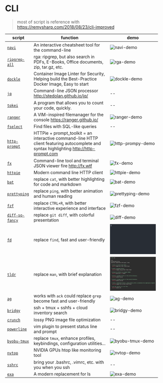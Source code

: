 # CLI

> most of script is reference with https://remysharp.com/2018/08/23/cli-improved

| script | function | demo |
| ------ | -------- | ---- |
|  [`navi`](https://github.com/denisidoro/navi)  | An interactive cheatsheet tool for the command-line | ![navi-demo](https://user-images.githubusercontent.com/3226564/67864139-ebbcbf80-fb03-11e9-9abb-8e6664f77915.gif) |
| [`ripgrep-all`](https://github.com/phiresky/ripgrep-all) | rga: ripgrep, but also search in PDFs, E-Books, Office documents, zip, tar.gz, etc. | ![rga-demo](https://github.com/phiresky/ripgrep-all/raw/master/doc/demodir.png) |
| [`dockle`](https://github.com/goodwithtech/dockle) | Container Image Linter for Security, Helping build the Best-Practice Docker Image, Easy to start | ![dockle-demo](https://raw.githubusercontent.com/goodwithtech/dockle/master/imgs/usage_fail_light.png) |
| [`jq`](https://github.com/stedolan/jq) | Command-line JSON processor http://stedolan.github.io/jq/ | -- |
| [`tokei`](https://github.com/XAMPPRocky/tokei) | A program that allows you to count your code, quickly. | -- |
| [`ranger`](https://github.com/ranger/ranger) | A VIM-inspired filemanager for the console https://ranger.github.io/ | ![ranger-demo](https://raw.githubusercontent.com/ranger/ranger-assets/master/screenshots/screenshot.png) |
| [`fselect`](https://github.com/jhspetersson/fselect) | Find files with SQL-like queries | -- |
| [`http-prompt`](https://github.com/eliangcs/http-prompt) | HTTPie + prompt_toolkit = an interactive command-line HTTP client featuring autocomplete and syntax highlighting http://http-prompt.com | ![http-prompy-demo](https://camo.githubusercontent.com/9e020bfadfad20b28bc3ee4c46f9de2f811abd6c/68747470733a2f2f61736369696e656d612e6f72672f612f39363631332e706e67) |
| [`fx`](https://github.com/antonmedv/fx) | Command-line tool and terminal JSON viewer fire http://fx.wtf | ![fx-demo](https://camo.githubusercontent.com/b5df8c57792e443a18a56cd9a292b1a101ba2391/68747470733a2f2f6d6564762e696f2f6173736574732f66782e676966) |
| [`httpie`](https://github.com/jakubroztocil/httpie) | Modern command line HTTP client | ![httpie-demo](https://raw.githubusercontent.com/jakubroztocil/httpie/master/httpie.gif) |
| [`bat`](https://github.com/sharkdp/bat) | replace `cat`, with better highlighting for code and markdown | ![bat-demo](https://remysharp.com/images/cli-improved/bat.gif) |
| [`prettyping`](https://github.com/denilsonsa/prettyping) | replace `ping`, with better animation and human reading | ![prettyping-demo](https://remysharp.com/images/cli-improved/ping.gif) |
| [`fzf`](https://github.com/junegunn/fzf) | replace `CTRL+R`, with better interactive experience and interface | ![fzf-demo](https://i.vimeocdn.com/video/634721672.webp?mw=700&mh=437) |
| [`diff-so-fancy`](https://github.com/so-fancy/diff-so-fancy) | replace `git diff`, with colorful presentation | ![diff-demo](https://remysharp.com/images/cli-improved/diff-so-fancy.jpg) |
| [`fd`](https://github.com/sharkdp/fd/) | replace `find`, fast and user-friendly | ![fd-demo](https://github.com/sharkdp/fd/raw/master/doc/screencast.svg?sanitize=true) |
| [`tldr`](https://github.com/tldr-pages/tldr) | replace `man`, with brief explanation | ![tldr-demo](https://github.com/tldr-pages/tldr/raw/master/screenshot.png) |
| [`ag`](https://github.com/ggreer/the_silver_searcher) | works with `ack` could replace `grep` become fast and user-friendly | ![ag-demo](https://remysharp.com/images/cli-improved/ack.png) |
| [`bridgy`](https://github.com/wagoodman/bridgy) | ssh + tmux + sshfs + cloud inventory search | ![bridgy-demo](https://github.com/wagoodman/bridgy/raw/master/demo.gif) |
| [`crunch`](https://github.com/chrissimpkins/Crunch) | lossy PNG image file optimization | -- |
| [`powerline`](https://github.com/powerline/powerline) | vim plugin to present status line and prompt | -- |
| [`byobu-tmux`](http://byobu.co/) | replace `tmux`, enhance profiles, keybindings, configuration utilities... | ![byobu-tmux-demo](http://byobu.co/img/Screenshot_from_2014-07-26_15:39:16.png) |
| [`nvtop`](https://github.com/Syllo/nvtop) | NVIDIA GPUs htop like monitoring tool | ![nvtop-demo](https://github.com/Syllo/nvtop/raw/master/screenshot/NVTOP_ex1.png) |
| [`sshrc`](https://github.com/Russell91/sshrc) | bring your .bashrc, .vimrc, etc. with you when you ssh | -- |
| [`exa`](https://the.exa.website/) | A modern replacement for ls | ![exa-demo](https://user-images.githubusercontent.com/4820492/50332646-bdfb0780-053d-11e9-974e-9302300ab681.png) |
